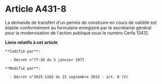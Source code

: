 # Article A431-8

La demande de transfert d'un permis de construire en cours de validité est établie conformément au formulaire enregistré par
le secrétariat général pour la modernisation de l'action publique sous le numéro Cerfa 13412.

**Liens relatifs à cet article**

	**Codifié par**:

	  - Décret n°77-38 du 3 janvier 1977

	**Modifié par**:

	  - Décret n°2015-1165 du 21 septembre 2015 - art. 8 (V)
